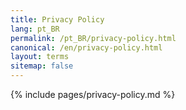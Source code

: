 ```yaml
---
title: Privacy Policy
lang: pt_BR
permalink: /pt_BR/privacy-policy.html
canonical: /en/privacy-policy.html
layout: terms
sitemap: false
---
```


{% include pages/privacy-policy.md %}
